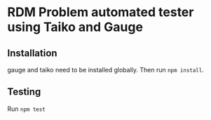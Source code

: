 # RDM Problem automated tester using Taiko and Gauge

## Installation

gauge and taiko need to be installed globally.
Then run `npm install`.

## Testing

Run `npm test`
